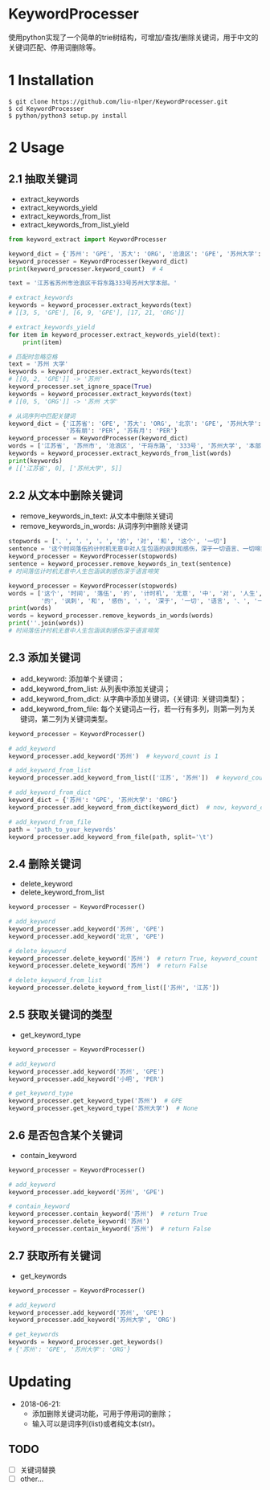 # KeywordProcesser
使用python实现了一个简单的trie树结构，可增加/查找/删除关键词，用于中文的关键词匹配、停用词删除等。

# 1 Installation
    $ git clone https://github.com/liu-nlper/KeywordProcesser.git
    $ cd KeywordProcesser
    $ python/python3 setup.py install

# 2 Usage

## 2.1 抽取关键词

- extract_keywords
- extract_keywords_yield
- extract_keywords_from_list
- extract_keywords_from_list_yield

```python
from keyword_extract import KeywordProcesser

keyword_dict = {'苏州': 'GPE', '苏大': 'ORG', '沧浪区': 'GPE', '苏州大学': 'ORG'}
keyword_processer = KeywordProcesser(keyword_dict)
print(keyword_processer.keyword_count)  # 4

text = '江苏省苏州市沧浪区干将东路333号苏州大学本部。'

# extract_keywords
keywords = keyword_processer.extract_keywords(text)
# [[3, 5, 'GPE'], [6, 9, 'GPE'], [17, 21, 'ORG']]

# extract_keywords_yield
for item in keyword_processer.extract_keywords_yield(text):
    print(item)

# 匹配时忽略空格
text = '苏州 大学'
keywords = keyword_processer.extract_keywords(text)
# [[0, 2, 'GPE']] -> '苏州'
keyword_processer.set_ignore_space(True)
keywords = keyword_processer.extract_keywords(text)
# [[0, 5, 'ORG']] -> '苏州 大学'

# 从词序列中匹配关键词
keyword_dict = {'江苏省': 'GPE', '苏大': 'ORG', '北京': 'GPE', '苏州大学': 'ORG',
                '苏有朋': 'PER', '苏有月': 'PER'}
keyword_processer = KeywordProcesser(keyword_dict)
words = ['江苏省', '苏州市', '沧浪区', '干将东路', '333号', '苏州大学', '本部', '。']
keywords = keyword_processer.extract_keywords_from_list(words)
print(keywords)
# [['江苏省', 0], ['苏州大学', 5]]
```

## 2.2 从文本中删除关键词

- remove_keywords_in_text: 从文本中删除关键词
- remove_keywords_in_words: 从词序列中删除关键词

```python
stopwords = ['、', '，', '。', '的', '对', '和', '这个', '一切']
sentence = '这个时间落伍的计时机无意中对人生包涵的讽刺和感伤，深于一切语言、一切啼笑。'
keyword_processer = KeywordProcesser(stopwords)
sentence = keyword_processer.remove_keywords_in_text(sentence)
# 时间落伍计时机无意中人生包涵讽刺感伤深于语言啼笑

keyword_processer = KeywordProcesser(stopwords)
words = ['这个', '时间', '落伍', '的', '计时机', '无意', '中', '对', '人生', '包涵',
         '的', '讽刺', '和', '感伤', '，', '深于', '一切', '语言', '、', '一切', '啼笑', '。']
print(words)
words = keyword_processer.remove_keywords_in_words(words)
print(''.join(words))
# 时间落伍计时机无意中人生包涵讽刺感伤深于语言啼笑
```

## 2.3 添加关键词
- add_keyword: 添加单个关键词；
- add_keyword_from_list: 从列表中添加关键词；
- add_keyword_from_dict: 从字典中添加关键词，{关键词: 关键词类型}；
- add_keyword_from_file: 每个关键词占一行，若一行有多列，则第一列为关键词，第二列为关键词类型。

```python
keyword_processer = KeywordProcesser()

# add_keyword
keyword_processer.add_keyword('苏州')  # keyword_count is 1

# add_keyword_from_list
keyword_processer.add_keyword_from_list(['江苏', '苏州'])  # keyword_count is 2

# add_keyword_from_dict
keyword_dict = {'苏州': 'GPE', '苏州大学': 'ORG'}
keyword_processer.add_keyword_from_dict(keyword_dict)  # now, keyword_count is 3

# add_keyword_from_file
path = 'path_to_your_keywords'
keyword_processer.add_keyword_from_file(path, split='\t')
```

## 2.4 删除关键词
- delete_keyword
- delete_keyword_from_list

```python
keyword_processer = KeywordProcesser()

# add_keyword
keyword_processer.add_keyword('苏州', 'GPE')
keyword_processer.add_keyword('北京', 'GPE')

# delete_keyword
keyword_processer.delete_keyword('苏州')  # return True, keyword_count is 1
keyword_processer.delete_keyword('苏州')  # return False

# delete_keyword_from_list
keyword_processer.delete_keyword_from_list(['苏州', '江苏'])
```

## 2.5 获取关键词的类型
- get_keyword_type

```python
keyword_processer = KeywordProcesser()

# add_keyword
keyword_processer.add_keyword('苏州', 'GPE')
keyword_processer.add_keyword('小明', 'PER')

# get_keyword_type
keyword_processer.get_keyword_type('苏州')  # GPE
keyword_processer.get_keyword_type('苏州大学')  # None
```

## 2.6 是否包含某个关键词
- contain_keyword

```python
keyword_processer = KeywordProcesser()

# add_keyword
keyword_processer.add_keyword('苏州', 'GPE')

# contain_keyword
keyword_processer.contain_keyword('苏州')  # return True
keyword_processer.delete_keyword('苏州')
keyword_processer.contain_keyword('苏州')  # return False
```

## 2.7 获取所有关键词
- get_keywords

```python
keyword_processer = KeywordProcesser()

# add_keyword
keyword_processer.add_keyword('苏州', 'GPE')
keyword_processer.add_keyword('苏州大学', 'ORG')

# get_keywords
keywords = keyword_processer.get_keywords()
# {'苏州': 'GPE', '苏州大学': 'ORG'}
```

# Updating

 - 2018-06-21:
    * 添加删除关键词功能，可用于停用词的删除；
    * 输入可以是词序列(list)或者纯文本(str)。

## TODO

- [ ] 关键词替换
- [ ] other...
